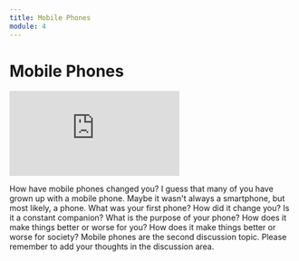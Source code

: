 ```yaml
---
title: Mobile Phones
module: 4
---
```


# Mobile Phones

<div class="embed-responsive embed-responsive-16by9"><iframe class="embed-responsive-item" src="https://www.youtube.com/embed/uYmPCknOI_s" frameborder="0" allowfullscreen></iframe></div>

How have mobile phones changed you?  I guess that many of you have grown up with a mobile phone.  Maybe it wasn't always a smartphone, but most likely, a phone.  What was your first phone?  How did it change you?  Is it a constant companion?  What is the purpose of your phone?  How does it make things better or worse for you?  How does it make things better or worse for society?  Mobile phones are the second discussion topic.  Please remember to add your thoughts in the discussion area. 
